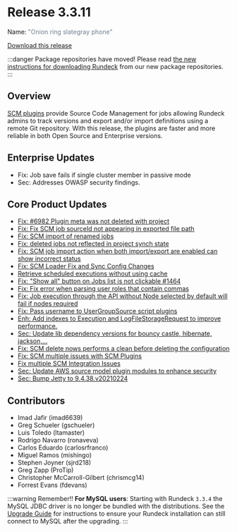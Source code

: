 # Release 3.3.11

Name: <span style="color: slategray"><span class="glyphicon glyphicon-phone"></span> "Onion ring slategray phone"</span>

[Download this release](https://download.rundeck.com/3.3.11/index.html)

:::danger Package repositories have moved!
  Please read [the new instructions for downloading Rundeck](/learning/howto/migrate-to-rundeck-packages-repo.md) from our new package repositories.
:::

## Overview
[SCM plugins](/administration/projects/scm/git) provide Source Code Management for jobs allowing Rundeck admins to track versions and export and/or import definitions using a remote Git repository. With this release, the plugins are faster and more reliable in both Open Source and Enterprise versions.

## Enterprise Updates

* Fix: Job save fails if single cluster member in passive mode
* Sec: Addresses OWASP security findings.


## Core Product Updates

* [Fix: #6982 Plugin meta was not deleted with project](https://github.com/rundeck/rundeck/pull/7027)
* [Fix: Fix SCM job sourceId not appearing in exported file path ](https://github.com/rundeck/rundeck/pull/7026)
* [Fix: SCM import of renamed jobs](https://github.com/rundeck/rundeck/pull/7020)
* [Fix: deleted jobs not reflected in project synch state](https://github.com/rundeck/rundeck/pull/7018)
* [Fix: SCM job import action when both import/export are enabled can show incorrect status](https://github.com/rundeck/rundeck/pull/7017)
* [Fix: SCM Loader Fix and Sync Config Changes](https://github.com/rundeck/rundeck/pull/7015)
* [Retrieve scheduled executions without using cache](https://github.com/rundeck/rundeck/pull/6942)
* [Fix: &quot;Show all&quot; button on Jobs list is not clickable #1464](https://github.com/rundeck/rundeck/pull/6936)
* [Fix: Fix error when parsing user roles that contain commas](https://github.com/rundeck/rundeck/pull/6935)
* [Fix: Job execution through the API without Node selected by default will fail if nodes required](https://github.com/rundeck/rundeck/pull/6934)
* [Fix: Pass username to UserGroupSource script plugins](https://github.com/rundeck/rundeck/pull/6933)
* [Enh: Add indexes to Execution and LogFileStorageRequest to improve performance.](https://github.com/rundeck/rundeck/pull/6930)
* [Sec: Update lib dependency versions for bouncy castle, hibernate, jackson,…](https://github.com/rundeck/rundeck/pull/6921)
* [Fix: SCM delete nows performs a clean before deleting the configuration](https://github.com/rundeck/rundeck/pull/6913)
* [Fix:  SCM multiple issues with SCM Plugins](https://github.com/rundeck/rundeck/pull/6912)
* [Fix multiple SCM Integration Issues](https://github.com/rundeck/rundeck/pull/6908)
* [Sec: Update AWS source model plugin modules to enhance security](https://github.com/rundeck/rundeck/pull/6907)
* [Sec: Bump Jetty to 9.4.38.v20210224](https://github.com/rundeck/rundeck/pull/6867)


## Contributors

* Imad Jafir (imad6639)
* Greg Schueler (gschueler)
* Luis Toledo (ltamaster)
* Rodrigo Navarro (ronaveva)
* Carlos Eduardo (carlosrfranco)
* Miguel Ramos (mishingo)
* Stephen Joyner (sjrd218)
* Greg Zapp (ProTip)
* Christopher McCarroll-Gilbert (chrismcg14)
* Forrest Evans (fdevans)


:::warning Remember!!
**For MySQL users**: Starting with Rundeck `3.3.4` the MySQL JDBC driver is no longer be
bundled with the distributions. See the [Upgrade Guide](/upgrading/upgrading-to-rundeck-3.3.4.md)
for instructions to ensure your Rundeck installation can still connect to MySQL after
the upgrading.
:::
